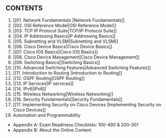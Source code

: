 ## CONTENTS

1. [[01. Network Fundamentals |Network Fundamentals]]
2. [[02. OSI Reference Model|OSI Reference Model]]
3. [[03. TCP IP Protocol Suite|TCP/IP Protocol Suite]]
4. [[04. IP Addressing Basics|IP Addressing Basics]]
5. [[05. Subnetting and VLSM|Subnetting and VLSM]]
6. [[06. Cisco Device Basics|Cisco Device Basics]]
7. [[07. Cisco IOS Basics|Cisco IOS Basics]]
8. [[08. Cisco Device Management|Cisco Device Management]] 
9. [[09. Switching Basics||Switching Basics]]
10. [[10. Advanced Switching Features|Advanced Switching Features]]
11. [[11. Introduction to Routing |Introduction to Routing]]
12. [[12. OSPF Routing|OSPF Routing]]
13. [[13. IP Services|IP services]]
14. [[14. IPv6|IPv6]]
15. [[15. Wireless Networking|Wireless Networking]]
16. [[16. Security Fundamentals|Security Fundamentals]]
17. [[17. Implementing Security on Cisco Devices |Implementing Security on Cisco Devices]]
18. Automation and Programmability

* Appendix A: Exam Readiness Checklists: 100-490 & 200-301
* Appendix B: About the Online Content